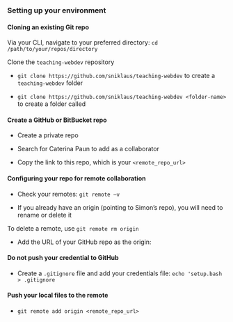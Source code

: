 ### Setting up your environment

#### Cloning an existing Git repo

Via your CLI, navigate to your preferred directory: `cd /path/to/your/repos/directory`

Clone the `teaching-webdev` repository

- `git clone https://github.com/sniklaus/teaching-webdev` to create a `teaching-webdev` folder 

- `git clone https://github.com/sniklaus/teaching-webdev <folder-name>` to create a folder called <folder-name>

#### Create a GitHub or BitBucket repo

- Create a private repo

- Search for Caterina Paun to add as a collaborator

- Copy the link to this repo, which is your `<remote_repo_url>`

#### Configuring your repo for remote collaboration

- Check your remotes: `git remote –v`

- If you already have an origin (pointing to Simon’s repo), you will need to rename or delete it

To delete a remote, use `git remote rm origin`

- Add the URL of your GitHub repo as the origin: 

#### Do not push your credential to GitHub

- Create a `.gitignore` file and add your credentials file: `echo 'setup.bash > .gitignore`

#### Push your local files to the remote

- `git remote add origin <remote_repo_url>`
